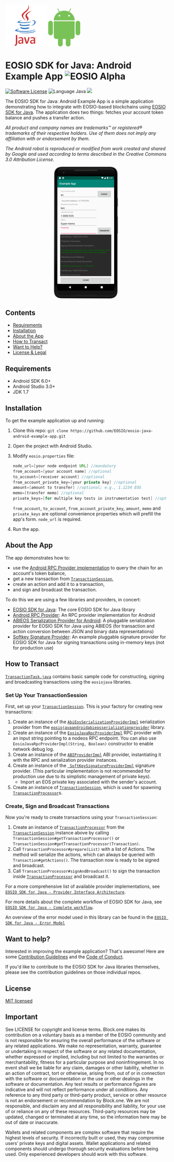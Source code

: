 ![Java Logo](img/java-logo.png) <img src="img/Android_Robot.png" width="100">
# EOSIO SDK for Java: Android Example App ![EOSIO Alpha](https://img.shields.io/badge/EOSIO-Alpha-blue.svg)
[![Software License](https://img.shields.io/badge/license-MIT-lightgrey.svg)](/./LICENSE)
![Language Java](https://img.shields.io/badge/Language-Java-yellow.svg)
![](https://img.shields.io/badge/Deployment%20Target-Android%206%2B-blue.svg)

The EOSIO SDK for Java: Android Example App is a simple application demonstrating how to integrate with EOSIO-based blockchains using [EOSIO SDK for Java](https://github.com/EOSIO/eosio-java). The application does two things: fetches your account token balance and pushes a transfer action.

*All product and company names are trademarks™ or registered® trademarks of their respective holders. Use of them does not imply any affiliation with or endorsement by them.*

*The Android robot is reproduced or modified from work created and shared by Google and used according to terms described in the Creative Commons 3.0 Attribution License.*

<p align="center">
    <img src="img/screenshot.png" width="200">
</p>

## Contents

- [Requirements](#requirements)
- [Installation](#installation)
- [About the App](#about-the-app)
- [How to Transact](#how-to-transact)
- [Want to Help?](#want-to-help)
- [License & Legal](#license)

## Requirements

* Android SDK 6.0+
* Android Studio 3.0+
* JDK 1.7

## Installation

To get the example application up and running:

1. Clone this repo: `git clone https://github.com/EOSIO/eosio-java-android-example-app.git`
1. Open the project with Android Studio.
1. Modify `eosio.properties` file:

    ```java
    node_url=[your node endpoint URL] //mandatory
    from_account=[your account name] //optional
    to_account=[receiver account] //optional
    from_account_private_key=[your private key] //optional
    amount=[amount to transfer] //optional; e.g., 1.1234 EOS
    memo=[transfer memo] //optional
    private_keys=[for multiple key tests in instrumentation test] //optional
    ```

    `from_account`, `to_account`, `from_account_private_key`, `amount`, `memo` and `private_keys` are optional convenience properties which will prefill the app's form. `node_url` is required.

1. Run the app.

## About the App

The app demonstrates how to:
- use the [Android RPC Provider implementation](https://github.com/EOSIO/eosio-java-android-rpc-provider) to query the chain for an account's token balance,
- get a new transaction from [`TransactionSession`](https://github.com/EOSIO/eosio-java/blob/master/eosiojava/src/main/java/one/block/eosiojava/session/TransactionSession.java),
- create an action and add it to a transaction,
- and sign and broadcast the transaction.

To do this we are using a few libraries and providers, in concert:

* [EOSIO SDK for Java](https://github.com/EOSIO/eosio-java): The core EOSIO SDK for Java library
* [Android RPC Provider](https://github.com/EOSIO/eosio-java-android-rpc-provider): An RPC provider implementation for Android
* [ABIEOS Serialization Provider for Android](https://github.com/EOSIO/eosio-java-android-abieos-serialization-provider): A pluggable serialization provider for EOSIO SDK for Java using ABIEOS (for transaction and action conversion between JSON and binary data representations)
* [Softkey Signature Provider](https://github.com/EOSIO/eosio-java-softkey-signature-provider): An example pluggable signature provider for EOSIO SDK for Java for signing transactions using in-memory keys (not for production use)

## How to Transact

[`TransactionTask.java`](app/src/main/java/one/block/androidexampleapp/TransactionTask.java) contains basic sample code for constructing, signing and broadcasting transactions using the `eosiojava` libraries.

### Set Up Your TransactionSession

First, set up your [`TransactionSession`](https://github.com/EOSIO/eosio-java/blob/master/eosiojava/src/main/java/one/block/eosiojava/session/TransactionSession.java). This is your factory for creating new transactions:

1. Create an instance of the [`AbiEosSerializationProviderImpl`](https://github.com/EOSIO/eosio-java-android-abieos-serialization-provider/blob/develop/eosiojavaabieos/src/main/java/one/block/eosiojavaabieosserializationprovider/AbiEosSerializationProviderImpl.java) serialization provider from the [`eosiojavaandroidabieosserializationprovider`](https://github.com/EOSIO/eosio-java-android-abieos-serialization-provider) library.
1. Create an instance of the [`EosioJavaRpcProviderImpl`](https://github.com/EOSIO/eosio-java-android-rpc-provider/blob/master/eosiojavarpcprovider/src/main/java/one/block/eosiojavarpcprovider/implementations/EosioJavaRpcProviderImpl.java) RPC provider with an input string pointing to a nodeos RPC endpoint. You can also use `EosioJavaRpcProviderImpl(String, Boolean)` constructor to enable network debug log.
1. Create an instance of the [`ABIProviderImpl`](https://github.com/EOSIO/eosio-java/blob/master/eosiojava/src/main/java/one/block/eosiojava/implementations/ABIProviderImpl.java) ABI provider, instantiating it with the RPC and serialization provider instances.
1. Create an instance of the [` SoftKeySignatureProviderImpl`](https://github.com/EOSIO/eosio-java-softkey-signature-provider/blob/master/eosiojavasoftkeysignatureprovider/src/main/java/one/block/eosiosoftkeysignatureprovider/SoftKeySignatureProviderImpl.java) signature provider. (This particular implementation is not recommended for production use due to its simplistic management of private keys).
    - Import an EOS private key associated with the sender's account.
1. Create an instance of [`TransactionSession`](https://github.com/EOSIO/eosio-java/blob/master/eosiojava/src/main/java/one/block/eosiojava/session/TransactionSession.java), which is used for spawning [`TransactionProcessor`](https://github.com/EOSIO/eosio-java/blob/master/eosiojava/src/main/java/one/block/eosiojava/session/TransactionProcessor.java)s.

### Create, Sign and Broadcast Transactions

Now you're ready to create transactions using your `TransactionSession`:

1. Create an instance of [`TransactionProcessor`](https://github.com/EOSIO/eosio-java/blob/master/eosiojava/src/main/java/one/block/eosiojava/session/TransactionProcessor.java) from the [`TransactionSession`](https://github.com/EOSIO/eosio-java/blob/master/eosiojava/src/main/java/one/block/eosiojava/session/TransactionSession.java) instance above by calling ` TransactionSession#getTransactionProcessor()` or `TransactionSession#getTransactionProcessor(Transaction)`.
1. Call `TransactionProcessor#prepare(List)` with a list of Actions. The method will serialize the actions, which can always be queried with `Transaction#getActions()`. The transaction now is ready to be signed and broadcast.
1. Call `TransactionProcessor#signAndBroadcast()` to sign the transaction inside [`TransactionProcessor`](https://github.com/EOSIO/eosio-java/blob/master/eosiojava/src/main/java/one/block/eosiojava/session/TransactionProcessor.java) and broadcast it.

For a more comprehensive list of available provider implementations, see [`EOSIO SDK for Java - Provider Interface Architecture`](https://github.com/EOSIO/eosio-java/tree/master#provider-interface-architecture). 

For more details about the complete workflow of EOSIO SDK for Java, see [`EOSIO SDK for Java - Complete workflow`](https://github.com/EOSIO/eosio-java/tree/master/documents/complete_workflow.pdf).

An overview of the error model used in this library can be found in the [`EOSIO SDK for Java - Error Model`](https://github.com/EOSIO/eosio-java/tree/master/documents/error_model.pdf)

## Want to help?

Interested in improving the example application? That's awesome! Here are some [Contribution Guidelines](./CONTRIBUTING.md) and the [Code of Conduct](./CONTRIBUTING.md#conduct).

If you'd like to contribute to the EOSIO SDK for Java libraries themselves, please see the contribution guidelines on those individual repos.

## License
[MIT licensed](./LICENSE)

## Important

See LICENSE for copyright and license terms.  Block.one makes its contribution on a voluntary basis as a member of the EOSIO community and is not responsible for ensuring the overall performance of the software or any related applications.  We make no representation, warranty, guarantee or undertaking in respect of the software or any related documentation, whether expressed or implied, including but not limited to the warranties or merchantability, fitness for a particular purpose and noninfringement. In no event shall we be liable for any claim, damages or other liability, whether in an action of contract, tort or otherwise, arising from, out of or in connection with the software or documentation or the use or other dealings in the software or documentation.  Any test results or performance figures are indicative and will not reflect performance under all conditions.  Any reference to any third party or third-party product, service or other resource is not an endorsement or recommendation by Block.one.  We are not responsible, and disclaim any and all responsibility and liability, for your use of or reliance on any of these resources. Third-party resources may be updated, changed or terminated at any time, so the information here may be out of date or inaccurate.

Wallets and related components are complex software that require the highest levels of security.  If incorrectly built or used, they may compromise users’ private keys and digital assets. Wallet applications and related components should undergo thorough security evaluations before being used.  Only experienced developers should work with this software.
